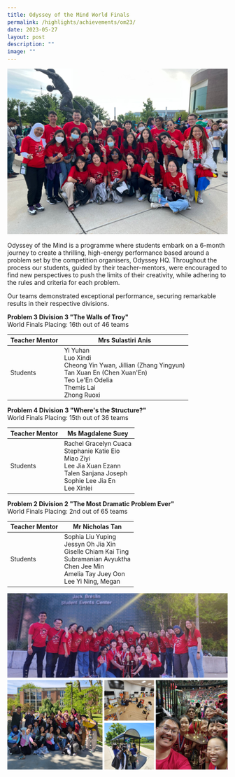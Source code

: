```yaml
---
title: Odyssey of the Mind World Finals
permalink: /highlights/achievements/om23/
date: 2023-05-27
layout: post
description: ""
image: ""
---
```

![](/images/2023om1.jpeg)

Odyssey of the Mind is a programme where students embark on a 6-month journey to create a thrilling, high-energy performance based around a problem set by the competition organisers, Odyssey HQ. Throughout the process our students, guided by their teacher-mentors, were encouraged to find new perspectives to push the limits of their creativity, while adhering to the rules and criteria for each problem.

Our teams demonstrated exceptional performance, securing remarkable results in their respective divisions. 

**Problem 3 Division 3 "The Walls of Troy"**
<br>World Finals Placing: 16th out of 46 teams

| Teacher Mentor | Mrs Sulastiri Anis 
| -------- | -------- | 
| Students    | Yi Yuhan <br> Luo Xindi <br> Cheong Yin Ywan, Jillian (Zhang Yingyun) <br>  Tan Xuan En (Chen Xuan'En) <br> Teo Le'En Odelia <br> Themis Lai <br> Zhong Ruoxi

**Problem 4 Division 3 "Where's the Structure?"**
<br>World Finals Placing: 15th out of 36 teams

| Teacher Mentor | Ms Magdalene Suey
| -------- | -------- | 
| Students    | Rachel Gracelyn Cuaca <br> Stephanie Katie Eio<br> Miao Ziyi <br>  Lee Jia Xuan Ezann <br>  Talen Sanjana Joseph <br> Sophie Lee Jia En <br> Lee Xinlei

**Problem 2 Division 2 "The Most Dramatic Problem Ever"**
<br>World Finals Placing: 2nd out of 65 teams

| Teacher Mentor | Mr Nicholas Tan
| -------- | -------- | 
| Students    | Sophia Liu Yuping <br> Jessyn Oh Jia Xin <br> Giselle Chiam Kai Ting <br>  Subramanian Avyuktha <br>  Chen Jee Min<br> Amelia Tay Juey Oon <br> Lee Yi Ning, Megan

![](/images/om23%20(2).jpg)











